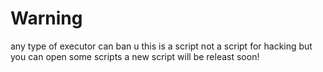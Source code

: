 # Warning
any type of executor can ban u this is a script not a script for hacking but you can open some scripts a new script will be releast soon!
